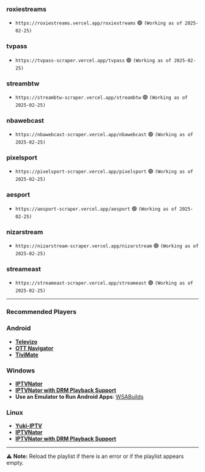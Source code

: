 ### roxiestreams
- ```https://roxiestreams.vercel.app/roxiestreams``` 🟢 ```(Working as of 2025-02-25)```
### tvpass
- ```https://tvpass-scraper.vercel.app/tvpass``` 🟢 ```(Working as of 2025-02-25)```
### streambtw
- ```https://streambtw-scraper.vercel.app/streambtw``` 🟢 ```(Working as of 2025-02-25)```
### nbawebcast
- ```https://nbawebcast-scraper.vercel.app/nbawebcast``` 🟢 ```(Working as of 2025-02-25)```
### pixelsport
- ```https://pixelsport-scraper.vercel.app/pixelsport``` 🟢 ```(Working as of 2025-02-25)```
### aesport
- ```https://aesport-scraper.vercel.app/aesport``` 🟢 ```(Working as of 2025-02-25)```
### nizarstream
- ```https://nizarstream-scraper.vercel.app/nizarstream``` 🟢 ```(Working as of 2025-02-25)```
### streameast
- ```https://streameast-scraper.vercel.app/streameast``` 🟢 ```(Working as of 2025-02-25)```
---

### Recommended Players
### Android
- **[Televizo](https://play.google.com/store/apps/details?id=com.ottplay.ottplay&hl=en-US)**  
- **[OTT Navigator](https://ottnav.github.io/faq.html)**  
- **[TiviMate](https://play.google.com/store/apps/details?id=ar.tvplayer.tv)**  

### Windows
- **[IPTVNator](https://github.com/4gray/iptvnator/releases/tag/v0.16.0)**  
- **[IPTVNator with DRM Playback Support](https://github.com/pigzillaaaaa/iptvnator-electron/releases/tag/v0.16.4)**  
- **Use an Emulator to Run Android Apps**: [WSABuilds](https://github.com/MustardChef/WSABuilds)  

### Linux
- **[Yuki-IPTV](https://codeberg.org/liya/yuki-iptv)**  
- **[IPTVNator](https://github.com/4gray/iptvnator/releases/tag/v0.16.0)**  
- **[IPTVNator with DRM Playback Support](https://github.com/pigzillaaaaa/iptvnator-electron/releases/tag/v0.16.4)**  


---

⚠ **Note:** Reload the playlist if there is an error or if the playlist appears empty.
